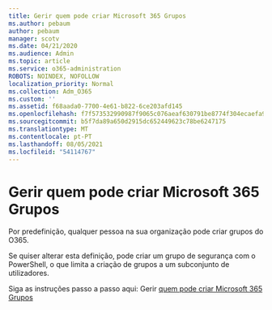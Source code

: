 ```yaml
---
title: Gerir quem pode criar Microsoft 365 Grupos
ms.author: pebaum
author: pebaum
manager: scotv
ms.date: 04/21/2020
ms.audience: Admin
ms.topic: article
ms.service: o365-administration
ROBOTS: NOINDEX, NOFOLLOW
localization_priority: Normal
ms.collection: Adm_O365
ms.custom: ''
ms.assetid: f68aada0-7700-4e61-b822-6ce203afd145
ms.openlocfilehash: f7f573532990987f9065c076aeaf630791be8774f304ecaefa90cdee8b08b280
ms.sourcegitcommit: b5f7da89a650d2915dc652449623c78be6247175
ms.translationtype: MT
ms.contentlocale: pt-PT
ms.lasthandoff: 08/05/2021
ms.locfileid: "54114767"
---
```

# <a name="manage-who-can-create-microsoft-365-groups"></a>Gerir quem pode criar Microsoft 365 Grupos

Por predefinição, qualquer pessoa na sua organização pode criar grupos do O365.
  
Se quiser alterar esta definição, pode criar um grupo de segurança com o PowerShell, o que limita a criação de grupos a um subconjunto de utilizadores.
  
Siga as instruções passo a passo aqui: Gerir [quem pode criar Microsoft 365 Grupos](https://docs.microsoft.com/microsoft-365/admin/create-groups/manage-creation-of-groups)
  

